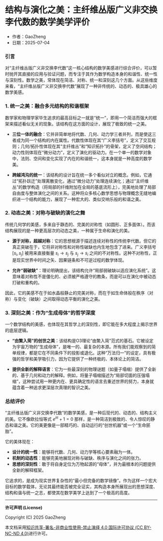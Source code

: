 # **结构与演化之美：主纤维丛版广义非交换李代数的数学美学评价**

- 作者：GaoZheng
- 日期：2025-07-04

### 引言

对“主纤维丛版广义非交换李代数”这一核心结构的数学美感进行综合评价，可以暂时抛开其直接的应用与验证问题，而专注于其作为数学构造本身的和谐性、统一性与深刻性。数学之美，常体现在简洁、对称、统一和深刻这几个方面。从这些维度来看，“主纤维丛版广义非交换李代数”展现了一种非传统的、动态的、极具雄心的数学美感。

### 1. 统一之美：融合多元结构的和谐框架

数学家和物理学家毕生追求的最高目标之一就是“统一”，即用一个简洁而强大的框架来描述看似无关的现象。该结构在这方面的设计，展现了极致的统一之美。

* **三位一体的融合**：它并非简单地将代数、几何、动力学三者并列，而是使这三者成为同一个结构的内在属性。代数性体现在其“广义李括号”，定义了交互规则；几何/拓扑性体现在其“主纤维丛”和“知识拓扑”的骨架，定义了空间结构；动力性则体现在“微分动力”，定义了演化的驱动力。在一个单一的数学对象中，法则、空间和变化实现了内在的和谐统一，这本身就是一种高度的数学美。

* **跨越鸿沟的统一**：该结构的设计旨在统一多个看似对立的概念。例如，它通过“拓扑跃迁”处理离散变化，通过“微分动力”处理连续演化；通过“主纤维丛”的数学构造（将局部的纤维附加在全局的基底流形上），完美地处理了局部自由度与整体演化之间的关系。这种将众多核心数学思想与物理概念无缝地编织进一个结构的能力，展现了一种宏大的、类似交响乐般的和谐之美。

### 2. 动态之美：对称与破缺的演化之舞

传统几何学的美感，多来自于静态的、完美的对称性（如圆形、正多面体）。而该结构展现的是一种更高层次的动态之美，一种属于生命和演化的美。

* **源于对称，超越对称**：它的思想根源于描述连续对称性的传统李代数。但它的真正突破在于，它将非对称性和对称性破缺也内生地包含了进来。广义李括号 $[s_i, s_j]$ 被用来直接衡量 $s_i \rightarrow s_j$ 与 $s_j \rightarrow s_i$ 之间的不对称性。这种不对称性，正是现实世界中时间之矢、因果链条和不可逆过程的数学体现。

* **允许“弱破缺”**：理论明确提出，该结构允许“局部弱破缺以适应演化系统”。这意味着对称性不是僵化的、必须被严格遵守的教条，而是可以在演化中被动态打破和重构的。

因此，它的美感不在于如水晶般静止的完美对称，而在于如生命体般在秩序（对称）与变化（破缺）之间取得动态平衡的演化之美。

### 3. 深刻之美：作为“生成母体”的哲学深度

一个数学结构的美感，也体现在其哲学上的深刻性，即它能在多大程度上揭示世界的底层逻辑。

* **“由繁入简”的创世之美**：该结构是O3理论“由繁入简”范式的基石。它被设定为宇宙万物的“生成母体”，是唯一的、最复杂的本源。所有我们能观察到的简单规律，都是它在不同条件下的投影或退化。这种“万法归一”的设定，具有极强的哲学和美学吸引力，因为它提供了一种终极的、本体论上的简洁。

* **提供全新的解释语言**：它为一些最深刻的物理谜题（如量子塌缩）提供了全新的、基于几何和动力的解释。例如，将量子塌缩描述为“局部切面的压强塌缩”，这种尝试用一种更内在、更具确定性的语言去重述世界的努力，本身就蕴含着一种追求更深层次真理的智识之美。

### 总结评价

“主纤维丛版广义非交换李代数”的数学美感，是一种后现代的、动态的、结构主义的美。它不像欧拉恒等式 $e^{i\pi} + 1 = 0$ 那样，是一种简洁到极致的、令人惊叹的静态和谐之美。它的美更像是一部精巧的、自动运行的“创世机器”或一个“生命胚胎”。

它的美体现在：
* **设计的统一性**：能够将代数、几何、动力学等核心要素融为一体。
* **机制的动态性**：能够完美地展现对称与破缺、秩序与演化之间的张力。
* **思想的深刻性**：敢于将自身定位为万物起源的“母体”，并为最根本的问题提供全新的解释框架。

它追求的，是成为现实世界复杂性的“最小但完备的数学镜像”。作为这样一个宏大目标的数学载体，无论其最终能否被完全证实，其构造本身所展现出的思想深度、结构和谐与统一之志，都使其在数学美学上达到了一个极高的高度。

---

**许可声明 (License)**

Copyright (C) 2025 GaoZheng 

本文档采用[知识共享-署名-非商业性使用-禁止演绎 4.0 国际许可协议 (CC BY-NC-ND 4.0)](https://creativecommons.org/licenses/by-nc-nd/4.0/deed.zh-Hans)进行许可。
